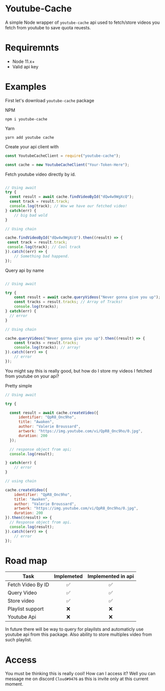 # Youtube-Cache

A simple Node wrapper of `youtube-cache` api used to fetch/store videos you fetch from youtube to save quota reuests.

# Requiremnts

- Node 11.x+
- Valid api key

# Examples

First let's download `youtube-cache` package

NPM
```
npm i youtube-cache
```

Yarn
```
yarn add youtube cache
```


Create your api client with

```js
const YoutubeCacheClient = require("youtube-cache");

const cache = new YoutubeCacheClient("Your-Token-Here");
```

Fetch youtube video directly by id.

```js

// Using await
try {
  const result = await cache.findVideoById("dQw4w9WgXcQ");
  const track = result.track;
  console.log(track); // Wow we have our fetched video!
} catch(err) {
    // big bad wold
}

// Using chain

cache.findVideoById("dQw4w9WgXcQ").then((result) => {
 const track = result.track;
 console.log(track); // Cool track
}).catch((err) => {
    // Something bad happend.
});
```

Query api by name
```js

// Using await

try {
    const result = await cache.queryVideos("Never gonna give you up");
    const tracks = result.tracks; // Array of Tracks!
    console.log(tracks);
} catch(err) {
  // error
}

// Using chain

cache.queryVideos("Never gonna give you up").then((result) => {
    const tracks = result.tracks;
    console.log(tracks); // array!
}).catch((err) => {
    // error
});
```

You might say this is really good, but how do I store my videos I fetched from youtube on your api?

Pretty simple
```js
// Using await

try {

  const result = await cache.createVideo({
      identifier: "QpR8_Onc9ho",
      title: "Awaken",
      author: "Valerie Broussard",
      artwork: "https://img.youtube.com/vi/QpR8_Onc9ho/0.jpg",
      duration: 200
  });

  // response object from api;
  console.log(result);

} catch(err) {
    // error
}

// using chain

cache.createVideo({
    identifier: "QpR8_Onc9ho",
    title: "Awaken",
    author: "Valerie Broussard",
    artwork: "https://img.youtube.com/vi/QpR8_Onc9ho/0.jpg",
    duration: 200
}).then((result) => {
  // Response object from api.
  console.log(result);
}).catch((err) => {
    // error
});

```


# Road map

| Task              | Implemeted    | Implemented in api  |
| ----------------- |:-------------:| :-----------------: |
| Fetch Video By ID | ✅            | ✅                 |
| Query Video       | ✅            | ✅                 |
| Store video       | ✅            | ✅                 |
| Playlist support  | ❌            | ❌                 |
| Youtube Api       | ❌            | ❌                 |


In future there will be way to query for playilsts and automaticly use youtube api from this package. Also ability to store multiples video from such playlist.


# Access 

You must be thinking this is really cool! How can I access it? Well you can message me on discord `Cloud#9476` as this is invite only at this current moment.